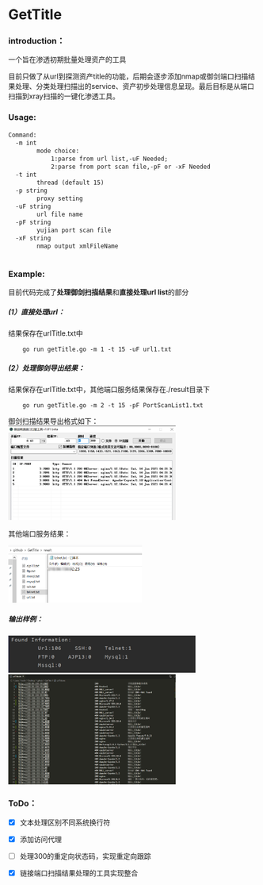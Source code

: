 # GetTitle

### introduction：

 一个旨在渗透初期批量处理资产的工具

目前只做了从url到探测资产title的功能，后期会逐步添加nmap或御剑端口扫描结果处理、分类处理扫描出的service、资产初步处理信息呈现。最后目标是从端口扫描到xray扫描的一键化渗透工具。


### Usage:
```
Command:
  -m int
        mode choice:
        	1:parse from url list,-uF Needed;
        	2:parse from port scan file,-pF or -xF Needed
  -t int
        thread (default 15)
  -p string
        proxy setting
  -uF string
        url file name
  -pF string
        yujian port scan file
  -xF string
        nmap output xmlFileName


```
### Example:
目前代码完成了**处理御剑扫描结果**和**直接处理url list**的部分

##### (1）直接处理url：
   结果保存在urlTitle.txt中
```
	go run getTitle.go -m 1 -t 15 -uF url1.txt
```
##### (2）处理御剑导出结果：
   结果保存在urlTitle.txt中，其他端口服务结果保存在./result目录下
```
	go run getTitle.go -m 2 -t 15 -pF PortScanList1.txt
```
御剑扫描结果导出格式如下：
<img src="pic/yujian.png" style="zoom: 33%;" />

   其他端口服务结果：

<img src="pic/result.png" style="zoom: 33%;" />

##### 输出样例：

<img src="pic/Snipaste_2021-01-19_14-34-39.png" style="zoom:50%;" />

<img src="pic/title.png" style="zoom: 33%;" />


### ToDo：
- [x] 文本处理区别不同系统换行符
- [x] 添加访问代理
- [ ] 处理300的重定向状态码，实现重定向跟踪
- [x] 链接端口扫描结果处理的工具实现整合



